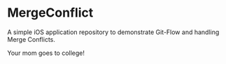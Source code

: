 # MergeConflict
A simple iOS application repository to demonstrate Git-Flow and handling Merge Conflicts.

Your mom goes to college!